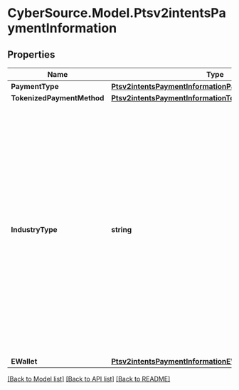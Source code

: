 # CyberSource.Model.Ptsv2intentsPaymentInformation
## Properties

Name | Type | Description | Notes
------------ | ------------- | ------------- | -------------
**PaymentType** | [**Ptsv2intentsPaymentInformationPaymentType**](Ptsv2intentsPaymentInformationPaymentType.md) |  | [optional] 
**TokenizedPaymentMethod** | [**Ptsv2intentsPaymentInformationTokenizedPaymentMethod**](Ptsv2intentsPaymentInformationTokenizedPaymentMethod.md) |  | [optional] 
**IndustryType** | **string** | Indicates the industry type. Possible Values: - \&quot;Events\&quot; - \&quot;Ticketing\&quot; - \&quot;Fuel\&quot; - \&quot;GAMING\&quot; - \&quot;DIGITAL GOODS\&quot; - \&quot;TELCO\&quot; - \&quot;Token Service Providers\&quot; - \&quot;Gambling\&quot; - \&quot;CFDs\&quot; - \&quot;car rental\&quot; - \&quot;hotel\&quot; - \&quot;transportation\&quot; - \&quot;travel package\&quot; - \&quot;Cruise Line\&quot; - \&quot;P2P\&quot; - \&quot;Retail\&quot; - \&quot;Food\&quot; - \&quot;Groceries\&quot; - \&quot;Ride Sharing\&quot; - \&quot;Taxi\&quot; - \&quot;Remittance\&quot; - \&quot;Crypto\&quot; - \&quot;Marketplaces\&quot;  | [optional] 
**EWallet** | [**Ptsv2intentsPaymentInformationEWallet**](Ptsv2intentsPaymentInformationEWallet.md) |  | [optional] 

[[Back to Model list]](../README.md#documentation-for-models) [[Back to API list]](../README.md#documentation-for-api-endpoints) [[Back to README]](../README.md)


